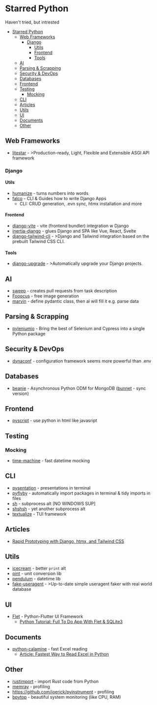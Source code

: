 # Starred Python

Haven't tried, but intrested

<!-- TOC -->
* [Starred Python](#starred-python)
  * [Web Frameworks](#web-frameworks-)
    * [Django](#django)
      * [Utils](#utils)
      * [Frontend](#frontend)
      * [Tools](#tools)
  * [AI](#ai)
  * [Parsing & Scrapping](#parsing--scrapping)
  * [Security & DevOps](#security--devops)
  * [Databases](#databases)
  * [Frontend](#frontend-1)
  * [Testing](#testing)
    * [Mocking](#mocking)
  * [CLI](#cli)
  * [Articles](#articles)
  * [Utils](#utils-1)
  * [UI](#ui)
  * [Documents](#documents)
  * [Other](#other)
<!-- TOC -->

## Web Frameworks 

- [litestar](https://litestar.dev/) - >Production-ready, Light, Flexible and Extensible ASGI API framework


### Django

#### Utils

- [humanize](https://docs.djangoproject.com/en/4.2/ref/contrib/humanize/) - turns numbers into words
- [falco](https://falco.oluwatobi.dev/) - CLI & Guides how to write Django Apps
  - CLI: CRUD generation, .evn sync, htmx installation and more

#### Frontend

- [django-vite](https://github.com/MrBin99/django-vite) - vite (frontend bundler) integration w Django
- [inertia-django](https://github.com/inertiajs/inertia-django) - glues Django and SPA like Vue, React, Svelte
- [django-tailwind-cli](https://github.com/oliverandrich/django-tailwind-cli) - >Django and Tailwind integration based on the prebuilt Tailwind CSS CLI.

#### Tools

- [django-upgrade](https://github.com/adamchainz/django-upgrade/tree/main) - >Automatically upgrade your Django projects.


## AI

- [sweep](https://github.com/sweepai/sweep) - creates pull requests from task description
- [Fooocus](https://github.com/lllyasviel/Fooocus) - free image generation
- [marvin](https://github.com/PrefectHQ/marvin) - define pydantic class, then ai will fill it e.g. parse data

## Parsing & Scrapping

- [pyleniumio](https://github.com/ElSnoMan/pyleniumio) - Bring the best of Selenium and Cypress into a single Python package

## Security & DevOps

- [dynaconf](https://github.com/dynaconf/dynaconf) - configuration framework seems more powerful than .env

## Databases

- [beanie](https://github.com/roman-right/beanie) - Asynchronous Python ODM for MongoDB ([bunnet](https://github.com/roman-right/bunnet) - sync version)

## Frontend

- [pyscript](https://github.com/pyscript/pyscript) - use python in html like javasript


## Testing

### Mocking

- [time-machine](https://github.com/adamchainz/time-machine) - fast datetime mocking

## CLI

- [pysentation](https://github.com/mimseyedi/pysentation) - presentations in terminal
- [pyflyby](https://deshaw.github.io/pyflyby/) - automatically import packages in terminal & tidy imports in files
- [sh](https://sh.readthedocs.io/en/latest/) - subprocess alt [NO WINDOWS SUP]
- [shshsh](https://github.com/zqqqqz2000/shshsh) - yet another subprocess alt
- [textualize](https://www.textualize.io/) - TUI framework

## Articles

- [Rapid Prototyping with Django, htmx, and Tailwind CSS](https://testdriven.io/blog/django-htmx-tailwind/)

## Utils

- [icecream](https://github.com/gruns/icecream) - better `print` alt
- [pint](https://pint.readthedocs.io/en/stable/) - unit conversion lib
- [pendulum](https://pendulum.eustace.io/) - datetime lib
- [fake-useragent](https://github.com/fake-useragent/fake-useragent) - >Up-to-date simple useragent faker with real world database


## UI

- [Flet](https://flet.dev/) - Python-Flutter UI Framework
  - [Python Tutorial: Full To Do App With Flet & SQLite3](https://www.youtube.com/watch?v=qRqxAUC_4oA)

## Documents

- [python-calamine](https://github.com/dimastbk/python-calamine) - fast Excel reading   
  - [Article: Fastest Way to Read Excel in Python](https://hakibenita.com/fast-excel-python) 

## Other

- [rustimport](https://pypi.org/project/rustimport/) - import Rust code from Python
- [memray](https://github.com/bloomberg/memray) - profiling
- https://github.com/joerick/pyinstrument - profiling
- [bpytop](https://github.com/aristocratos/bpytop) - beautiful system monitoring (like CPU, RAM)
